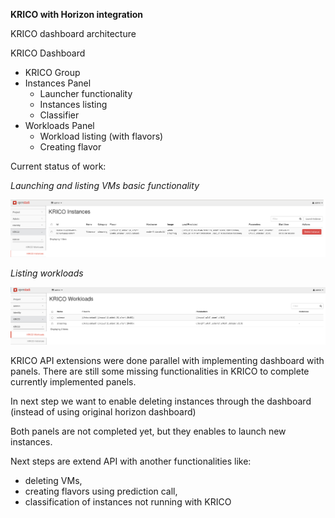 **KRICO with Horizon integration**

KRICO dashboard architecture

KRICO Dashboard
<ul>
	<li>KRICO Group</li>
	<li>Instances Panel
		<ul>
			<li>Launcher functionality</li>
			<li>Instances listing</li>
			<li>Classifier</li>
		</ul>
	</li>
	<li>Workloads Panel
		<ul>
			<li>Workload listing (with flavors)</li>
			<li>Creating flavor</li>
		</ul>
	</li>
</ul>	

Current status of work:

*Launching and listing VMs basic functionality*

![instances](images/instances.png)

*Listing workloads*

![workloads](images/workloads.png)


KRICO API extensions were done parallel with implementing dashboard with panels. There are still some missing functionalities in KRICO to complete currently implemented panels.

In next step we want to enable deleting instances through the dashboard (instead of using original horizon dashboard)

Both panels are not completed yet, but they enables to launch new instances.

Next steps are extend API with another functionalities like: 
<ul>
	<li>deleting VMs, </li>
	<li>creating flavors using prediction call, </li>
	<li>classification of instances not running with KRICO</li>
</ul>
